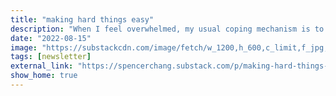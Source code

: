 ```yaml
---
title: "making hard things easy"
description: "When I feel overwhelmed, my usual coping mechanism is to retreat into my personal routines, practices where I feel invisible, where I can meld into the world around me, feel as if I'm a part of the all-powerful universe rather than my so..."
date: "2022-08-15"
image: "https://substackcdn.com/image/fetch/w_1200,h_600,c_limit,f_jpg,q_auto:good,fl_progressive:steep/https%3A%2F%2Fbucketeer-e05bbc84-baa3-437e-9518-adb32be77984.s3.amazonaws.com%2Fpublic%2Fimages%2F27ed76c0-3326-46c7-a3ec-c89274adc816_1186x663.jpeg"
tags: [newsletter]
external_link: "https://spencerchang.substack.com/p/making-hard-things-easy"
show_home: true
---
```

